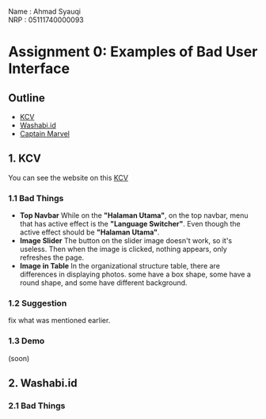 Name  : Ahmad Syauqi <br>
NRP   : 05111740000093

# Assignment 0: Examples of Bad User Interface

## Outline
- [KCV](#1-KCV)
- [Washabi.id](#2-Washabi.id)
- [Captain Marvel](#3-Captain-Marvel)

## 1. KCV
You can see the website on this [KCV](http://kcv.if.its.ac.id)
   ### 1.1 Bad Things
   - **Top Navbar**
   While on the **"Halaman Utama"**, on the top navbar, menu that has active effect is the **"Language Switcher"**. Even though the active effect should be **"Halaman Utama"**.
   - **Image Slider**
   The button on the slider image doesn't work, so it's useless. Then when the image is clicked, nothing appears, only refreshes the page.
   - **Image in Table**
   In the organizational structure table, there are differences in displaying photos. some have a box shape, some have a round shape, and some have different background.
   ### 1.2 Suggestion
   fix what was mentioned earlier.
   ### 1.3 Demo
   (soon)

## 2. Washabi.id
  ### 2.1 Bad Things

